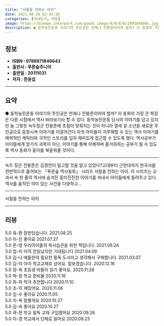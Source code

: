 ```yaml
---
title: "서찰을 전하는 아이"
date: 2021-08-28 02:42:26
categories: [국내도서, 아동]
image: https://bimage.interpark.com/goods_image/4/0/8/6/209184086s.jpg
description: ● 동학농민운동 이야기의 주인공은 언제나 전봉준이어야 할까? 이 동화의 가장 큰 특징은 다른 시점에서 역사 바라보기라 할 수 있다. 동학농민운동 당시의 이야기를 담고 있지만 늘 그렇듯 녹두장군 전봉준에 초점이 맞춰지는 것이 아니라 열세 살 소년을 새로운 주인공으로 등장시켜 이야기를 이
---
```


## **정보**

- **ISBN : 9788971846643**
- **출판사 : 푸른숲주니어**
- **출판일 : 20111031**
- **저자 : 한윤섭**

------



## **요약**

●  동학농민운동 이야기의 주인공은 언제나 전봉준이어야 할까? 이 동화의 가장 큰 특징은 다른 시점에서 역사 바라보기라 할 수 있다. 동학농민운동 당시의 이야기를 담고 있지만 늘 그렇듯 녹두장군 전봉준에 초점이 맞춰지는 것이 아니라 열세 살 소년을 새로운 주인공으로 등장시켜 이야기를 이끌어간다.자칫 아이들이 지루해할 수 있는 역사 이야기를 매력적인 캐릭터와 극적인 스토리를 입혀 재미있게 접근할 수 있도록 했다. 역사공부가 아이들에게 암기식 과목이 아닌, 이야기를 통해 이해하며 즐거워하는 공부가 될 수 있도록 역사 동화가 흥미를 북돋워줄 것이다.

------

녹두 장군 전봉준은 김경천이 밀고할 것을 알고 있었다?고대부터 근현대까지 한국사를 전반적으로 훑어보는 「푸른숲 역사동화」 시리즈 서찰을 전하는 아이. 이 시리즈는 교과서 속 한 줄의 역사에 숨겨진 흥미진진한 이야기를 꺼내서 아이들에게 들려주고 있다. 역사를 움직인 의미 있는 사건을 다양하고... 

------


서찰을 전하는 아이 

------


## **리뷰** 

5.0 육-환 잘받았습니다. 2021.08.25 <br/>5.0 이-진 좋아요 2021.07.27 <br/>5.0 문-영 우리아이들의 독서습관을 위한 책입니다. 2021.06.24 <br/>3.0 엄-미 아직 안읽넜지만 기대됩니다 2021.04.09 <br/>5.0 김-나 애들한테 필요한 필독 도서라고 생각해서 구매합니다. 2021.03.07 <br/>5.0 김-덕 아이 학교교재로 샀어요. 잘보겠습니다. 2020.12.16 <br/>5.0 장-옥 초등생 아들이 읽기 좋아요. 2020.11.28 <br/>5.0 박-정 학교 준비물 2020.11.16 <br/>5.0 최-하 적극 추천합니다  2020.11.10 <br/>5.0 조-의 재밌어요. 2020.11.06 <br/>5.0 임-수 좋아요 2020.11.05 <br/>5.0 지-옥 잘볼게요 2020.10.27 <br/>5.0 김-숙 좋아요 2020.10.27 <br/>5.0 곽-현 학교 필독 교재 구입했어요 2020.09.26 <br/>5.0 이-경 학교에서 단체로 읽어요 2020.09.23 <br/>